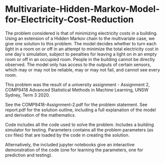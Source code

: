 # Multivariate-Hidden-Markov-Model-for-Electricity-Cost-Reduction
The problem considered is that of minimizing electricity costs in a building. Using an extension of a Hidden Markov chain to the multivariate case, we give one solution to this problem. The model decides whether to turn each light in a room on or off in an attempt to minimize the total electricity cost in one day's simulation, subject to penalties for leaving a light on in an empty room or off in an occupied room. People in the building cannot be directly observed. The model only has access to the outputs of certain sensors, which may or may not be reliable, may or may not fail, and cannot see every room.

This problem was the result of a university assignment - Assignment 2, COMP9418 Advanced Statistical Methods in Machine Learning, UNSW Sydney, Term 3 2020.

See the COMP9418-Assignment-2.pdf for the problem statement. 
See report.pdf for the solution outline, including a full explanation of the model and derivation of the mathematics.

Code includes all the code used to solve the problem. Includes a building simulator for testing. 
Parameters contains all the problem parameters (as csv files) that are loaded by the code in creating the solution. 

Alternatively, the included jupyter notebooks give an interactive demonstration of the code (one for learning the parameters, one for prediction and testing).
